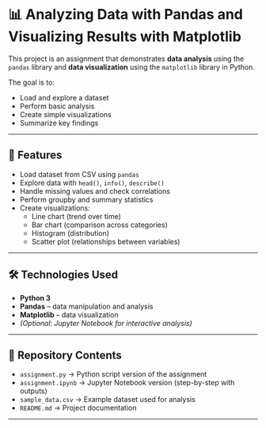 # 📊 Analyzing Data with Pandas and Visualizing Results with Matplotlib

This project is an assignment that demonstrates **data analysis** using the `pandas` library and **data visualization** using the `matplotlib` library in Python.  

The goal is to:
- Load and explore a dataset
- Perform basic analysis
- Create simple visualizations
- Summarize key findings

---

## 🚀 Features
- Load dataset from CSV using `pandas`
- Explore data with `head()`, `info()`, `describe()`
- Handle missing values and check correlations
- Perform groupby and summary statistics
- Create visualizations:
  - Line chart (trend over time)
  - Bar chart (comparison across categories)
  - Histogram (distribution)
  - Scatter plot (relationships between variables)

---

## 🛠️ Technologies Used
- **Python 3**
- **Pandas** – data manipulation and analysis
- **Matplotlib** – data visualization
- *(Optional: Jupyter Notebook for interactive analysis)*

---

## 📂 Repository Contents
- `assignment.py` → Python script version of the assignment  
- `assignment.ipynb` → Jupyter Notebook version (step-by-step with outputs)  
- `sample_data.csv` → Example dataset used for analysis  
- `README.md` → Project documentation  

---

